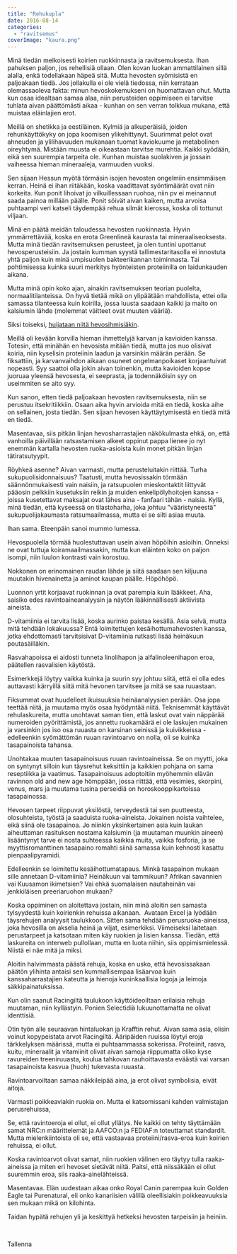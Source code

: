 ```yaml
---
title: "Rehukupla"
date: 2016-08-14
categories: 
  - "ravitsemus"
coverImage: "kaura.png"
---
```


Minä tiedän melkoisesti koirien ruokkinnasta ja ravitsemuksesta. Ihan pahuksen paljon, jos rehellisiä ollaan. Olen kovan luokan ammattilainen sillä alalla, enkä todellakaan häpeä sitä. Mutta hevosten syömisistä en paljoakaan tiedä. Jos jollakulla ei ole vielä tiedossa, niin kerrataan olemassaoleva fakta: minun hevoskokemukseni on huomattavan ohut. Mutta kun osaa idealtaan samaa alaa, niin perusteiden oppimiseen ei tarvitse tuhlata aivan päättömästi aikaa - kunhan on sen verran tolkkua mukana, että muistaa eläinlajien erot.

<!--more-->

Meillä on shetikka ja eestiläinen. Kylmiä ja alkuperäisiä, joiden rehunkäyttökyky on jopa koomisen ylikehittynyt. Suurimmat pelot ovat ahneuden ja ylilihavuuden mukanaan tuomat kaviokuume ja metabolinen oireyhtymä. Mistään muusta ei oikeastaan tarvitse murehtia. Kaikki syödään, eikä sen suurempia tarpeita ole. Kunhan muistaa suolakiven ja jossain vaiheessa hieman mineraaleja, varmuuden vuoksi.

Sen sijaan Hessun myötä törmäsin isojen hevosten ongelmiin ensimmäisen kerran. Heinä ei ihan riitäkään, koska vaadittavat syöntimäärät ovat niin korkeita. Kun ponit lihoivat jo vilkuillessaan ruohoa, niin pv ei meinannut saada painoa millään päälle. Ponit söivät aivan kaiken, mutta arvoisa puhtaampi veri katseli täydempää rehua silmät kierossa, koska oli tottunut viljaan.

Minä en päätä meidän taloudessa hevosten ruokinnasta. Hyvin ymmärrettävää, koska en erota Greenlineä kaurasta tai mineraaliseoksesta. Mutta minä tiedän ravitsemuksen perusteet, ja olen tuntini upottanut hevosperusteisiin. Ja jostain kumman syystä tallimestaritasolla ei innostuta yhtä paljon kuin minä umpisuolen bakteerikannan toiminnasta. Tai pohtimisessa kuinka suuri merkitys hyönteisten proteiinilla on laidunkauden aikana.

Mutta minä opin koko ajan, ainakin ravitsemuksen teorian puolelta, normaalitilanteissa. On hyvä tietää mikä on ylipäätään mahdollista, ettei olla samassa tilanteessa kuin koirilla, jossa luusta saadaan kaikki ja maito on kalsiumin lähde (molemmat väitteet ovat muuten vääriä).

Siksi toiseksi, [huijataan niitä hevosihmisiäkin](http://jagster.eksis.one/2014/03/25/ihmeaine-mineraaliksi/).

Meillä oli kevään korvilla hieman ihmettelyjä karvan ja kavioiden kanssa. Totesin, että minähän en hevosista mitään tiedä, mutta jos nuo olisivat koiria, niin kyselisin proteiinin laadun ja varsinkin määrän perään. Se fiksattiin, ja karvanvaihdon aikaan osuneet ongelmanpoikaset korjaantuivat nopeasti. Syy saattoi olla jokin aivan toinenkin, mutta kavioiden kopse juoruaa yleensä hevosesta, ei seeprasta, ja todennäköisin syy on useimmiten se aito syy.

Kun sanon, etten tiedä paljoakaan hevosten ravitsemuksesta, niin se perustuu itsekritiikkiin. Osaan aika hyvin arvioida mitä en tiedä, koska aihe on sellainen, josta tiedän. Sen sijaan hevosen käyttäytymisestä en tiedä mitä en tiedä.

Masentavaa, siis pitkän linjan hevosharrastajien näkökulmasta ehkä, on, että vanhoilla päivillään ratsastamisen alkeet oppinut pappa lienee jo nyt enemmän kartalla hevosten ruoka-asioista kuin monet pitkän linjan tätiratsutyypit.

Röyhkeä asenne? Aivan varmasti, mutta perusteluitakin riittää. Turha sukupuolisidonnaisuus? Taatusti, mutta hevosissakin törmään säännönmukaisesti vain naisiin, ja ratsupuolen mieskontaktit liittyvät pääosin pelkkiin kusetuksiin reikin ja muiden enkelipölyhoitojen kanssa - joissa kusetettavat maksajat ovat lähes aina - fanfaari tähän - naisia. Kyllä, minä tiedän, että kyseessä on tilastoharha, joka johtuu "vääristyneestä" sukupuolijakaumasta ratsumaailmassa, mutta ei se silti asiaa muuta.

Ihan sama. Eteenpäin sanoi mummo lumessa.

Hevospuolella törmää huolestuttavan usein aivan höpöihin asioihin. Onneksi ne ovat tuttuja koiramaailmassakin, mutta kun eläinten koko on paljon isompi, niin luulon kontrasti vain korostuu.

Nokkonen on erinomainen raudan lähde ja siitä saadaan sen kiljuuna muutakin hivenainetta ja aminot kaupan päälle. Höpöhöpö.

Luonnon yrtit korjaavat ruokinnan ja ovat parempia kuin lääkkeet. Aha, saisiko edes ravintoaineanalyysin ja näytön lääkinnällisesti aktiivista aineista.

D-vitamiinia ei tarvita lisää, koska aurinko paistaa kesällä. Asia selvä, mutta mitä tehdään lokakuussa? Entä loimitettujen kesäihottumahevosten kanssa, jotka ehdottomasti tarvitsisivat D-vitamiinia rutkasti lisää heinäkuun poutasäilläkin.

Rasvahapoissa ei aidosti tunneta linolihapon ja alfalinoleenihapon eroa, päätellen rasvalisien käytöstä.

Esimerkkejä löytyy vaikka kuinka ja suurin syy johtuu siitä, että ei olla edes auttavasti kärryillä siitä mitä hevonen tarvitsee ja mitä se saa ruuastaan.

Fiksummat ovat huudelleet ikuisuuksia heinäanalyysien perään. Osa jopa teettää niitä, ja muutama myös osaa hyödyntää niitä. Teknisemmät käyttävät rehulaskureita, mutta unohtavat saman tien, että laskut ovat vain näppärää numeroiden pyörittämistä, jos annettu ruokamäärä ei ole laskujen mukainen ja varsinkin jos iso osa ruuasta on karsinan seinissä ja kuivikkeissa - edelleenkin syömättömän ruuan ravintoarvo on nolla, oli se kuinka tasapainoista tahansa.

Unohtakaa muuten tasapainoisuus ruuan ravintoaineissa. Se on myytti, joka on syntynyt silloin kun täysrehut keksittiin ja kaikkien pohjana on sama reseptiikka ja vaatimus. Tasapainoisuus adoptoitiin myöhemmin elävän ravinnon old and new age hömppään, jossa riittää, että vesimies, skorpini, venus, mars ja muutama tusina perseidiä on horoskooppikartoissa tasapainossa.

Hevosen tarpeet riippuvat yksilöstä, terveydestä tai sen puutteesta, olosuhteista, työstä ja saaduista ruoka-aineista. Jokainen noista vaihtelee, eikä siinä ole tasapainoa. Jo niinkin yksinkertainen asia kuin laukan aiheuttaman rasituksen nostama kalsiumin (ja muutaman muunkin aineen) lisääntynyt tarve ei nosta suhteessa kaikkia muita, vaikka fosforia, ja se myyttisromanttinen tasapaino romahti siinä samassa kuin kehnosti kasattu pienpaalipyramidi.

Edelleenkin se loimitettu kesäihottumatapaus. Minkä tasapainon mukaan sille annetaan D-vitamiinia? Heinäkuun vai tammikuun? Afrikan savannien vai Kuusamon ikimetsien? Vai ehkä suomalaisen nautaheinän vai jenkkiläisen preeriaruohon mukaan?

Koska oppiminen on aloitettava jostain, niin minä aloitin sen samasta tylsyydestä kuin koirienkin rehuissa aikanaan.  Avataan Excel ja lyödään täysrehujen analyysit taulukkoon. Sitten sama tehdään perusruoka-aineissa, joka hevosilla on akselia heinä ja viljat, esimerkiksi. Viimeiseksi laitetaan perustarpeet ja katsotaan miten käy ruokien ja lisien kanssa. Tiedän, että laskureita on interweb pullollaan, mutta en luota niihin, siis oppimismielessä. Niistä ei näe mitä ja miksi.

Aloitin halvimmasta päästä rehuja, koska en usko, että hevosissakaan päätön ylihinta antaisi sen kummallisempaa lisäarvoa kuin kanssaharrastajien kateutta ja hienoja kuninkaallisia logoja ja leimoja säkkipainatuksissa.

Kun olin saanut Racingiltä taulukoon käyttöideoiltaan erilaisia rehuja muutaman, niin kyllästyin. Ponien Selectidiä lukuunottamatta ne olivat identtisiä.

Otin työn alle seuraavan hintaluokan ja Krafftin rehut. Aivan sama asia, olisin voinut kopypeistata arvot Racingiltä. Ääripäiden ruuissa löytyi eroja tärkkelyksen määrissä, mutta ei puhtaammassa sokerissa. Proteiinit, rasva, kuitu, mineraalit ja vitamiinit olivat aivan samoja riippumatta oliko kyse ravureiden treeniruuasta, koulua tahkovan rauhoittavasta eväästä vai varsan tasapainoista kasvua (huoh) tukevasta ruuasta.

Ravintoarvoiltaan samaa näkkileipää aina, ja erot olivat symbolisia, eivät aitoja.

Varmasti poikkeaviakin ruokia on. Mutta ei katsomissani kahden valmistajan perusrehuissa,

Se, että ravintoeroja ei ollut, ei ollut yllätys. Ne kaikki on tehty täyttämään samat NRC:n määrittelemät ja AAFCO:n ja FEDIAF:n toteuttamat standardit. Mutta mielenkiintoista oli se, että vastaavaa proteiini/rasva-eroa kuin koirien rehuissa, ei ollut.

Koska ravintoarvot olivat samat, niin ruokien välinen ero täytyy tulla raaka-aineissa ja miten eri hevoset sietävät niitä. Paitsi, että niissäkään ei ollut suuremmin eroa, siis raaka-ainelähteissä.

Masentavaa. Elän uudestaan aikaa onko Royal Canin parempaa kuin Golden Eagle tai Purenatural, eli onko kanariisien välillä oleellisiakin poikkeavuuksia sen mukaan mikä on kilohinta.

Taidan hypätä rehujen yli ja keskittyä hetkeksi hevosten tarpeisiin ja heiniin.

 

Tallenna
